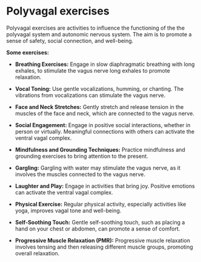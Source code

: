 # Polyvagal exercises

Polyvagal exercises are activities to influence the functioning of the the polyvagal system and autonomic nervous system. The aim is to promote a sense of safety, social connection, and well-being. 

**Some exercises:**

* **Breathing Exercises:** Engage in slow diaphragmatic breathing with long exhales, to stimulate the vagus nerve long exhales to promote relaxation.

* **Vocal Toning:** Use gentle vocalizations, humming, or chanting. The vibrations from vocalizations can stimulate the vagus nerve.

* **Face and Neck Stretches:** Gently stretch and release tension in the muscles of the face and neck, which are connected to the vagus nerve.

* **Social Engagement:** Engage in positive social interactions, whether in person or virtually. Meaningful connections with others can activate the ventral vagal complex.

* **Mindfulness and Grounding Techniques:** Practice mindfulness and grounding exercises to bring attention to the present.

* **Gargling:** Gargling with water may stimulate the vagus nerve, as it involves the muscles connected to the vagus nerve.

* **Laughter and Play:** Engage in activities that bring joy. Positive emotions can activate the ventral vagal complex.

* **Physical Exercise:** Regular physical activity, especially activities like yoga, improves vagal tone and well-being.

* **Self-Soothing Touch:** Gentle self-soothing touch, such as placing a hand on your chest or abdomen, can promote a sense of comfort.

* **Progressive Muscle Relaxation (PMR):** Progressive muscle relaxation involves tensing and then releasing different muscle groups, promoting overall relaxation.